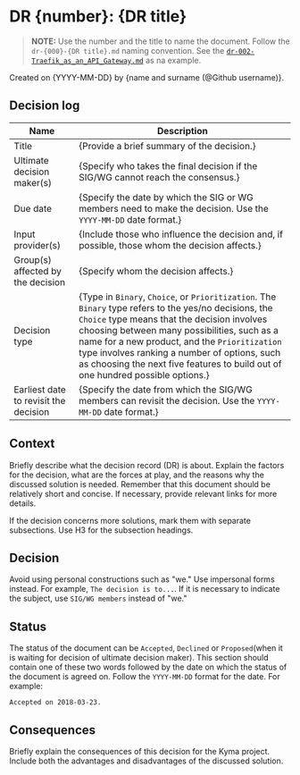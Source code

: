 # DR {number}: {DR title}

> **NOTE:** Use the number and the title to name the document. Follow the `dr-{000}-{DR title}.md` naming convention. See the [`dr-002-Traefik_as_an_API_Gateway.md`](../../../sig-and-wg/sig-core/decisions/dr-002-Traefik_as_an_API_Gateway.md) as na example.

Created on {YYYY-MM-DD} by {name and surname (@Github username)}.

## Decision log

| Name | Description |
|-----------------------|------------------------------------------------------------------------------------|
| Title | {Provide a brief summary of the decision.} |
| Ultimate decision maker(s) | {Specify who takes the final decision if the SIG/WG cannot reach the consensus.} |
| Due date | {Specify the date by which the SIG or WG members need to make the decision. Use the `YYYY-MM-DD` date format.} |
| Input provider(s) | {Include those who influence the decision and, if possible, those whom the decision affects.} |
| Group(s) affected by the decision | {Specify whom the decision affects.} |
| Decision type | {Type in `Binary`, `Choice`, or `Prioritization`. The `Binary` type refers to the  yes/no decisions, the `Choice` type means that the decision involves choosing between many possibilities, such as a name for a new product, and the `Prioritization` type involves ranking a number of options, such as choosing the next five features to build out of one hundred possible options.} |
| Earliest date to revisit the decision | {Specify the date from which the SIG/WG members can revisit the decision. Use the `YYYY-MM-DD` date format.} |

## Context

Briefly describe what the decision record (DR) is about. Explain the factors for the decision, what are the forces at play, and the reasons why the discussed solution is needed. Remember that this document should be relatively short and concise. If necessary, provide relevant links for more details.

If the decision concerns more solutions, mark them with separate subsections. Use H3 for the subsection headings.

## Decision

Avoid using personal constructions such as "we." Use impersonal forms instead. For example, `The decision is to...`. If it is necessary to indicate the subject, use `SIG/WG members` instead of "we."

## Status

The status of the document can be `Accepted`, `Declined` or `Proposed`(when it is waiting for decision of ultimate decision maker). This section should contain one of these two words followed by the date on which the status of the document is agreed on. Follow the `YYYY-MM-DD` format for the date. For example:

```
Accepted on 2018-03-23.
```

## Consequences

Briefly explain the consequences of this decision for the Kyma project. Include both the advantages and disadvantages of the discussed solution.
